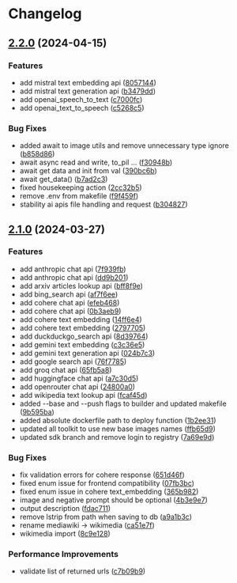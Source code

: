 # Changelog

## [2.2.0](https://github.com/BIGmama-technology/Hyko-toolkit/compare/v2.1.0...v2.2.0) (2024-04-15)


### Features

* add mistral text embedding  api ([8057144](https://github.com/BIGmama-technology/Hyko-toolkit/commit/8057144333bc66a93074506d19aba5eca25e2f23))
* add mistral text generation api ([b3479dd](https://github.com/BIGmama-technology/Hyko-toolkit/commit/b3479dd065de53883ce9437ee3838125f895c074))
* add openai_speech_to_text ([c7000fc](https://github.com/BIGmama-technology/Hyko-toolkit/commit/c7000fc4f9a5c1a55114e2c8f3c4125b487f2f07))
* add openai_text_to_speech ([c5268c5](https://github.com/BIGmama-technology/Hyko-toolkit/commit/c5268c5c7e131324d9b5eeb900d11899a7012b7e))


### Bug Fixes

* added await to image utils and remove unnecessary type ignore ([b858d86](https://github.com/BIGmama-technology/Hyko-toolkit/commit/b858d861cd3c76f0d94b18fcce8f0e37c3d31893))
* await async read and write, to_pil ... ([f30948b](https://github.com/BIGmama-technology/Hyko-toolkit/commit/f30948b5b2aff3a80b39f626bbcc97f35a37904d))
* await get data and init from val ([390bc6b](https://github.com/BIGmama-technology/Hyko-toolkit/commit/390bc6b1d45f10c8e7a51825b95e0f3b743d5d45))
* await get_data() ([b7ad2c3](https://github.com/BIGmama-technology/Hyko-toolkit/commit/b7ad2c3ffb41d9eba5d558d625325f5fcc5518a8))
* fixed housekeeping action ([2cc32b5](https://github.com/BIGmama-technology/Hyko-toolkit/commit/2cc32b5d730b3f84a5fa63712b7debdca53df990))
* remove .env from makefile ([f9f459f](https://github.com/BIGmama-technology/Hyko-toolkit/commit/f9f459f050f77c0c132e2a337a30f5d0d7d710f1))
* stability ai apis file handling and request ([b304827](https://github.com/BIGmama-technology/Hyko-toolkit/commit/b304827934fbe138bf986294b179e3e32b7923aa))

## [2.1.0](https://github.com/BIGmama-technology/Hyko-toolkit/compare/2.0.0...v2.1.0) (2024-03-27)


### Features

* add anthropic chat api ([7f939fb](https://github.com/BIGmama-technology/Hyko-toolkit/commit/7f939fb7ee70ff06216a56be6a294b4fd9654010))
* add anthropic chat api ([dd9b201](https://github.com/BIGmama-technology/Hyko-toolkit/commit/dd9b201b824de4615db142a72077c74ce2f7c00f))
* add arxiv articles lookup api ([bff8f9e](https://github.com/BIGmama-technology/Hyko-toolkit/commit/bff8f9ec3a2fd416bc013e3deb47f22a6cb49144))
* add bing_search api ([af7f6ee](https://github.com/BIGmama-technology/Hyko-toolkit/commit/af7f6eefe1b485c45be29d54c5f8be2101acb15f))
* add cohere chat api ([efeb468](https://github.com/BIGmama-technology/Hyko-toolkit/commit/efeb468945e4e3195da588b0c9b93b173488d656))
* add cohere chat api ([0b3aeb9](https://github.com/BIGmama-technology/Hyko-toolkit/commit/0b3aeb93d14723be4fe453c929e5ea60ea718290))
* add cohere text embedding ([14ff6e4](https://github.com/BIGmama-technology/Hyko-toolkit/commit/14ff6e4078e6bf1be7b7b05e94cc0fcfe41c8245))
* add cohere text embedding ([2797705](https://github.com/BIGmama-technology/Hyko-toolkit/commit/2797705725338fd4e26df7cf3d5f6050b87dd7ad))
* add duckduckgo_search api ([8d39764](https://github.com/BIGmama-technology/Hyko-toolkit/commit/8d39764391a44d8fd14299f7e2d60701f40c5067))
* add gemini text embedding ([c3c36e5](https://github.com/BIGmama-technology/Hyko-toolkit/commit/c3c36e5d88d946c64eeb0df739612ffb53cba968))
* add gemini text generation api ([024b7c3](https://github.com/BIGmama-technology/Hyko-toolkit/commit/024b7c3b3e19a07ad0d44ed168a9417109e2afea))
* add google search api ([76f7785](https://github.com/BIGmama-technology/Hyko-toolkit/commit/76f7785d61c5495ef399284d4671ab146161b5b4))
* add groq chat api ([65fb5a8](https://github.com/BIGmama-technology/Hyko-toolkit/commit/65fb5a8778cb0787761dfbde8fc134a0deac2dd1))
* add huggingface chat api ([a7c30d5](https://github.com/BIGmama-technology/Hyko-toolkit/commit/a7c30d5fb0dfe0f12d4ef0aef00403a9b2d97d14))
* add openrouter chat api ([24800a0](https://github.com/BIGmama-technology/Hyko-toolkit/commit/24800a08e66d368754925ca0bfc1c3385dc549cf))
* add wikipedia text lookup api ([fcaf45d](https://github.com/BIGmama-technology/Hyko-toolkit/commit/fcaf45db4954ef1925836bf106f63ed646b0d7f1))
* added --base and --push flags to builder and updated makefile ([9b595ba](https://github.com/BIGmama-technology/Hyko-toolkit/commit/9b595ba4f46673d9e1241e412ca148b3de7d99b9))
* added absolute dockerfile path to deploy function ([1b2ee31](https://github.com/BIGmama-technology/Hyko-toolkit/commit/1b2ee31d400bd724e8d3bbcc6ec684f066f663ed))
* updated all toolkit to use new base images names ([ffb65d9](https://github.com/BIGmama-technology/Hyko-toolkit/commit/ffb65d96da4c1cb1ebe48372be15808e773f783c))
* updated sdk branch and remove login to registry ([7a69e9d](https://github.com/BIGmama-technology/Hyko-toolkit/commit/7a69e9d6cedec51e05e52b30f1fdc6aaa933daa3))


### Bug Fixes

* fix validation errors for cohere response ([651d46f](https://github.com/BIGmama-technology/Hyko-toolkit/commit/651d46fdb06b526107da441cc223179776867a17))
* fixed enum issue for frontend compatibility ([07fb3bc](https://github.com/BIGmama-technology/Hyko-toolkit/commit/07fb3bc6c800337db8442e72e05f5f849422563e))
* fixed enum issue in cohere text_embedding ([365b982](https://github.com/BIGmama-technology/Hyko-toolkit/commit/365b98267be7241433db24fbd3d00698536b2094))
* image and negative prompt should be optional ([4b3e9e7](https://github.com/BIGmama-technology/Hyko-toolkit/commit/4b3e9e7f565ecc787c7f77c051bd99f72112dea8))
* output description ([fdac711](https://github.com/BIGmama-technology/Hyko-toolkit/commit/fdac711d523444f4a75d1de869562f33e71e0859))
* remove lstrip from path when saving to db ([a9a1b3c](https://github.com/BIGmama-technology/Hyko-toolkit/commit/a9a1b3cef0b59090d3dd03a72b973a19d5de85be))
* rename mediawiki -&gt; wikimedia ([ca51e7f](https://github.com/BIGmama-technology/Hyko-toolkit/commit/ca51e7fa64f941337a93bcbccfa7548e99c6724f))
* wikimedia import ([8c9e128](https://github.com/BIGmama-technology/Hyko-toolkit/commit/8c9e1283cad4a6630cfc4c48279ae250e8bd64d2))


### Performance Improvements

* validate list of returned urls ([c7b09b9](https://github.com/BIGmama-technology/Hyko-toolkit/commit/c7b09b99c26228516bd2376b366551fdd89b364c))
